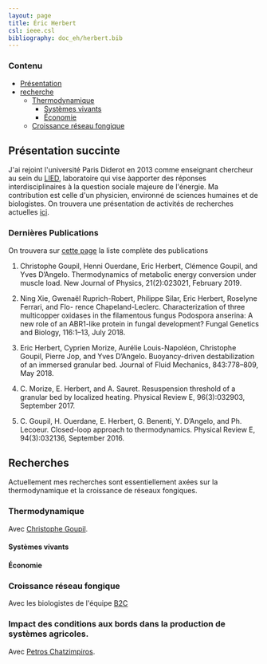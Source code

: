 ```yaml
---
layout: page
title: Éric Herbert
csl: ieee.csl
bibliography: doc_eh/herbert.bib
---
```




### Contenu
- [Présentation](#presentation)
- [recherche](#recherche)
    - [Thermodynamique](#thermo)
        - [Systèmes vivants](#livingsystems)
        - [Économie](#eco)
    - [Croissance réseau fongique](#thalle)


## Présentation succinte <a name="presentation"></a>

J'ai rejoint l'université Paris Diderot en 2013 comme enseignant chercheur au sein du [LIED](http://www.lied-pieri.univ-paris-diderot.fr/), laboratoire qui vise àapporter des réponses interdisciplinaires à la question sociale majeure de l'énergie. Ma contribution est celle d'un physicien, environné de sciences humaines et de biologistes. On trouvera une présentation de activités de recherches actuelles [ici](#recherche).


### Dernières Publications <a name="publis"></a>
On trouvera sur [cette page](/hidden_EH) la liste complète des publications

1. Christophe Goupil, Henni Ouerdane, Eric Herbert, Clémence Goupil, and Yves D’Angelo.
Thermodynamics of metabolic energy conversion under muscle load. New Journal of Physics,
21(2):023021, February 2019.

3. Ning Xie, Gwenaël Ruprich-Robert, Philippe Silar, Eric Herbert, Roselyne Ferrari, and Flo-
rence Chapeland-Leclerc. Characterization of three multicopper oxidases in the filamentous
fungus Podospora anserina: A new role of an ABR1-like protein in fungal development?
Fungal Genetics and Biology, 116:1–13, July 2018.

4. Eric Herbert, Cyprien Morize, Aurélie Louis-Napoléon, Christophe Goupil, Pierre Jop, and
Yves D’Angelo. Buoyancy-driven destabilization of an immersed granular bed. Journal of
Fluid Mechanics, 843:778–809, May 2018.

5. C. Morize, E. Herbert, and A. Sauret. Resuspension threshold of a granular bed by localized
heating. Physical Review E, 96(3):032903, September 2017.

6. C. Goupil, H. Ouerdane, E. Herbert, G. Benenti, Y. D’Angelo, and Ph. Lecoeur. Closed-loop
approach to thermodynamics. Physical Review E, 94(3):032136, September 2016.


## Recherches <a name="recherche"></a>
Actuellement mes recherches sont essentiellement axées sur la thermodynamique et la croissance de réseaux fongiques.

### Thermodynamique <a name="thermo"></a>
Avec [Christophe Goupil](/ChG).

#### Systèmes vivants <a name="livingsystems"></a>

#### Économie <a name="eco"></a>

### Croissance réseau fongique <a name="thalle"></a>
Avec les biologistes de l'équipe [B2C](http://www.lied-pieri.univ-paris-diderot.fr/spip.php?article242)

### Impact des conditions aux bords dans la production de systèmes agricoles.
Avec [Petros Chatzimpiros](http://www.lied-pieri.univ-paris-diderot.fr/?emd_person=brouillon-auto-16). 

